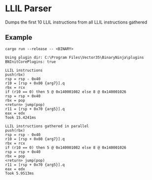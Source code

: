 # LLIL Parser

Dumps the first 10 LLIL instructions from all LLIL instructions gathered

## Example

```
cargo run --release -- <BINARY>
```

```
Using plugin dir: C:\Program Files\Vector35\BinaryNinja\plugins
BNInitCorePlugins: true

LLIL instructions
push(rbx) 
rsp = rsp - 0x40 
r10 = [rsp + 0x80 {arg7}].q 
rbx = rcx 
if (r10 == 0) then 5 @ 0x140001082 else 8 @ 0x140001026 
rsp = rsp + 0x40 
rbx = pop 
<return> jump(pop) 
r11 = [rsp + 0x70 {arg5}].q 
eax = edx 
Took 15.4241ms

LLIL instructions gathered in parallel
push(rbx) 
rsp = rsp - 0x40 
r10 = [rsp + 0x80 {arg7}].q 
rbx = rcx 
if (r10 == 0) then 5 @ 0x140001082 else 8 @ 0x140001026 
rsp = rsp + 0x40 
rbx = pop 
<return> jump(pop) 
r11 = [rsp + 0x70 {arg5}].q 
eax = edx 
Took 5.9513ms
```
